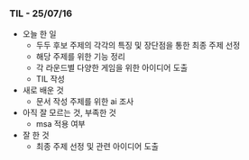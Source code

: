 ### TIL - 25/07/16

* 오늘 한 일
  * 두두 후보 주제의 각각의 특징 및 장단점을 통한 최종 주제 선정
  * 해당 주제를 위한 기능 정리
  * 각 라운드별 다양한 게임을 위한 아이디어 도출
  * TIL 작성
* 새로 배운 것
  * 문서 작성 주제를 위한 ai 조사
* 아직 잘 모르는 것, 부족한 것
  * msa 적용 여부
* 잘 한 것
  * 최종 주제 선정 및 관련 아이디어 도출